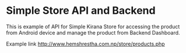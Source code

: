 # Simple Store API and Backend

This is example of API for Simple Kirana Store for accessing the product from Android device and manage the product from Backend Dashboard.

Example link http://www.hemshrestha.com.np/store/products.php